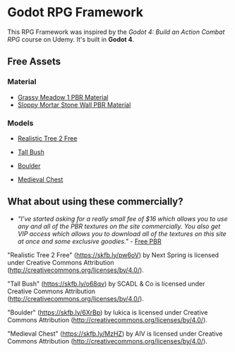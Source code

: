 # Godot RPG Framework

This RPG Framework was inspired by the _Godot 4: Build an Action Combat RPG_ course on Udemy. It's built in **Godot 4**.

## Free Assets

### Material

- [Grassy Meadow 1 PBR Material](https://freepbr.com/product/grassy-meadow1/)
- [Sloppy Mortar Stone Wall PBR Material](https://freepbr.com/product/sloppy-mortar-stone-wall-pbr/)

### Models

- [Realistic Tree 2 Free](https://sketchfab.com/3d-models/realistic-tree-2-free-2cd58e603ae542c78dd9cada46496921)
- [Tall Bush](https://sketchfab.com/3d-models/tall-bush-acc6c43913864ace8d5942d65417ab35)
- [Boulder](https://sketchfab.com/3d-models/boulder-640b7dde18404a36807acacf96d59200)

- [Medieval Chest](https://sketchfab.com/3d-models/medieval-chest-037b03a3e0274279be4b93b7c7cedf01)

## What about using these commercially?

- _"I’ve started asking for a really small fee of $16 which allows you to use any and all of the PBR textures on the site commercially. You also get VIP access which allows you to download all of the textures on this site at once and some exclusive goodies."_ - [Free PBR](https://freepbr.com/)

"Realistic Tree 2 Free" (https://skfb.ly/pw6oV) by Next Spring is licensed under Creative Commons Attribution (http://creativecommons.org/licenses/by/4.0/).

"Tall Bush" (https://skfb.ly/o68qv) by SCADL & Co is licensed under Creative Commons Attribution (http://creativecommons.org/licenses/by/4.0/).

"Boulder" (https://skfb.ly/6XrBp) by lukica is licensed under Creative Commons Attribution (http://creativecommons.org/licenses/by/4.0/).

"Medieval Chest" (https://skfb.ly/MzHZ) by AIV is licensed under Creative Commons Attribution (http://creativecommons.org/licenses/by/4.0/).
